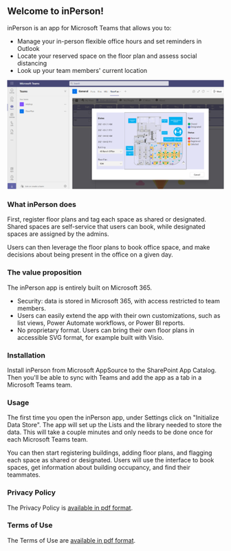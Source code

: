 ## Welcome to inPerson!

inPerson is an app for Microsoft Teams that allows you to:
- Manage your in-person flexible office hours and set reminders in Outlook 
- Locate your reserved space on the floor plan and assess social distancing
- Look up your team members' current location

![Space reservation on Teams](FloorPlan%20Space%20Reservation%20in%20Teams.png)

### What inPerson does

First, register floor plans and tag each space as shared or designated. Shared spaces are self-service that users can book, while designated spaces are assigned by the admins.

Users can then leverage the floor plans to book office space, and make decisions about being present in the office on a given day.

### The value proposition

The inPerson app is entirely built on Microsoft 365.
- Security: data is stored in Microsoft 365, with access restricted to team members.
- Users can easily extend the app with their own customizations, such as list views, Power Automate workflows, or Power BI reports.
- No proprietary format. Users can bring their own floor plans in accessible SVG format, for example built with Visio.

### Installation

Install inPerson from Microsoft AppSource to the SharePoint App Catalog. Then you'll be able to sync with Teams and add the app as a tab in a Microsoft Teams team.

### Usage

The first time you open the inPerson app, under Settings click on "Initialize Data Store". The app will set up the Lists and the library needed to store the data. This will take a couple minutes and only needs to be done once for each Microsoft Teams team.

You can then start registering buildings, adding floor plans, and flagging each space as shared or designated. Users will use the interface to book spaces, get information about building occupancy, and find their teammates.

### Privacy Policy

The Privacy Policy is [available in pdf format](inPerson%20Privacy%20Policy.pdf).

### Terms of Use

The Terms of Use are [available in pdf format](inPerson%20Terms%20of%20Use.pdf).
